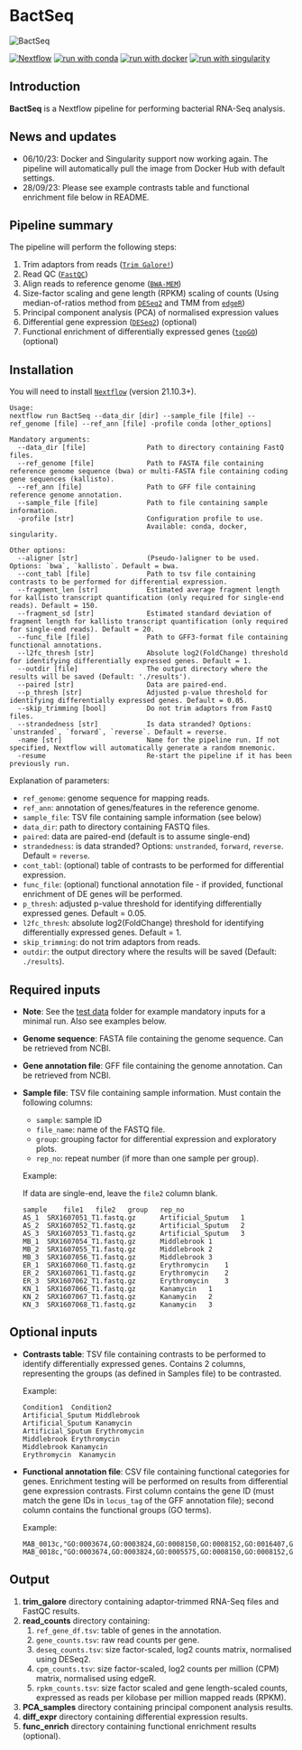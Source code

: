 # BactSeq

![BactSeq](https://github.com/adamd3/BactSeq/actions/workflows/ci.yml/badge.svg)

[![Nextflow](https://img.shields.io/badge/nextflow%20DSL2-%E2%89%A521.10.3-23aa62.svg?labelColor=000000)](https://www.nextflow.io/)
[![run with conda](http://img.shields.io/badge/run%20with-conda-3EB049?labelColor=000000&logo=anaconda)](https://docs.conda.io/en/latest/)
[![run with docker](https://img.shields.io/badge/run%20with-docker-0db7ed?labelColor=000000&logo=docker)](https://www.docker.com/)
[![run with singularity](https://img.shields.io/badge/run%20with-singularity-1d355c.svg?labelColor=000000)](https://sylabs.io/docs/)

## Introduction

**BactSeq** is a Nextflow pipeline for performing bacterial RNA-Seq analysis.

## News and updates

- 06/10/23: Docker and Singularity support now working again. The pipeline will automatically pull the image from Docker Hub with default settings.
- 28/09/23: Please see example contrasts table and functional enrichment file below in README.

## Pipeline summary

The pipeline will perform the following steps:

1. Trim adaptors from reads ([`Trim Galore!`](https://www.bioinformatics.babraham.ac.uk/projects/trim_galore/))
2. Read QC ([`FastQC`](https://www.bioinformatics.babraham.ac.uk/projects/fastqc/))
3. Align reads to reference genome ([`BWA-MEM`](https://github.com/lh3/bwa/))
4. Size-factor scaling and gene length (RPKM) scaling of counts (Using median-of-ratios method from [`DESeq2`](https://bioconductor.org/packages/release/bioc/html/DESeq2.html) and TMM from [`edgeR`](http://bioconductor.org/packages/release/bioc/html/edgeR.html))
5. Principal component analysis (PCA) of normalised expression values
6. Differential gene expression ([`DESeq2`](https://bioconductor.org/packages/release/bioc/html/DESeq2.html)) (optional)
7. Functional enrichment of differentially expressed genes ([`topGO`](https://bioconductor.org/packages/release/bioc/html/topGO.html)) (optional)

## Installation

You will need to install [`Nextflow`](https://www.nextflow.io/) (version 21.10.3+).

```
Usage:
nextflow run BactSeq --data_dir [dir] --sample_file [file] --ref_genome [file] --ref_ann [file] -profile conda [other_options]

Mandatory arguments:
  --data_dir [file]               Path to directory containing FastQ files.
  --ref_genome [file]             Path to FASTA file containing reference genome sequence (bwa) or multi-FASTA file containing coding gene sequences (kallisto).
  --ref_ann [file]                Path to GFF file containing reference genome annotation.
  --sample_file [file]            Path to file containing sample information.
  -profile [str]                  Configuration profile to use.
                                  Available: conda, docker, singularity.

Other options:
  --aligner [str]                 (Pseudo-)aligner to be used. Options: `bwa`, `kallisto`. Default = bwa.
  --cont_tabl [file]              Path to tsv file containing contrasts to be performed for differential expression.
  --fragment_len [str]            Estimated average fragment length for kallisto transcript quantification (only required for single-end reads). Default = 150.
  --fragment_sd [str]             Estimated standard deviation of fragment length for kallisto transcript quantification (only required for single-end reads). Default = 20.
  --func_file [file]              Path to GFF3-format file containing functional annotations.
  --l2fc_thresh [str]             Absolute log2(FoldChange) threshold for identifying differentially expressed genes. Default = 1.
  --outdir [file]                 The output directory where the results will be saved (Default: './results').
  --paired [str]                  Data are paired-end.
  --p_thresh [str]                Adjusted p-value threshold for identifying differentially expressed genes. Default = 0.05.
  --skip_trimming [bool]          Do not trim adaptors from FastQ files.
  --strandedness [str]            Is data stranded? Options: `unstranded`, `forward`, `reverse`. Default = reverse.
  -name [str]                     Name for the pipeline run. If not specified, Nextflow will automatically generate a random mnemonic.
  -resume                         Re-start the pipeline if it has been previously run.
```

Explanation of parameters:

- `ref_genome`: genome sequence for mapping reads.
- `ref_ann`: annotation of genes/features in the reference genome.
- `sample_file`: TSV file containing sample information (see below)
- `data_dir`: path to directory containing FASTQ files.
- `paired`: data are paired-end (default is to assume single-end)
- `strandedness`: is data stranded? Options: `unstranded`, `forward`, `reverse`. Default = `reverse`.
- `cont_tabl`: (optional) table of contrasts to be performed for differential expression.
- `func_file`: (optional) functional annotation file - if provided, functional enrichment of DE genes will be performed.
- `p_thresh`: adjusted p-value threshold for identifying differentially expressed genes. Default = 0.05.
- `l2fc_thresh`: absolute log2(FoldChange) threshold for identifying differentially expressed genes. Default = 1.
- `skip_trimming`: do not trim adaptors from reads.
- `outdir`: the output directory where the results will be saved (Default: `./results`).

## Required inputs

- **Note**: See the [test data](https://github.com/adamd3/BactSeq/tree/main/test_data) folder for example mandatory inputs for a minimal run. Also see examples below.
- **Genome sequence**: FASTA file containing the genome sequence. Can be retrieved from NCBI.
- **Gene annotation file**: GFF file containing the genome annotation. Can be retrieved from NCBI.
- **Sample file**: TSV file containing sample information. Must contain the following columns:

  - `sample`: sample ID
  - `file_name`: name of the FASTQ file.
  - `group`: grouping factor for differential expression and exploratory plots.
  - `rep_no`: repeat number (if more than one sample per group).

  Example:

  If data are single-end, leave the `file2` column blank.

  ```console
  sample	file1   file2	group	rep_no
  AS_1	SRX1607051_T1.fastq.gz	    Artificial_Sputum	1
  AS_2	SRX1607052_T1.fastq.gz	    Artificial_Sputum	2
  AS_3	SRX1607053_T1.fastq.gz	    Artificial_Sputum	3
  MB_1	SRX1607054_T1.fastq.gz	    Middlebrook	1
  MB_2	SRX1607055_T1.fastq.gz	    Middlebrook	2
  MB_3	SRX1607056_T1.fastq.gz	    Middlebrook	3
  ER_1	SRX1607060_T1.fastq.gz	    Erythromycin	1
  ER_2	SRX1607061_T1.fastq.gz	    Erythromycin	2
  ER_3	SRX1607062_T1.fastq.gz	    Erythromycin	3
  KN_1	SRX1607066_T1.fastq.gz	    Kanamycin	1
  KN_2	SRX1607067_T1.fastq.gz	    Kanamycin	2
  KN_3	SRX1607068_T1.fastq.gz	    Kanamycin	3
  ```

## Optional inputs

- **Contrasts table**: TSV file containing contrasts to be performed to identify differentially expressed genes.
  Contains 2 columns, representing the groups (as defined in Samples file) to be contrasted.

  Example:

  ```console
  Condition1  Condition2
  Artificial_Sputum Middlebrook
  Artificial_Sputum Kanamycin
  Artificial_Sputum Erythromycin
  Middlebrook Erythromycin
  Middlebrook Kanamycin
  Erythromycin  Kanamycin
  ```

- **Functional annotation file**: CSV file containing functional categories for genes. Enrichment testing will be performed
  on results from differential gene expression contrasts. First column contains the gene ID (must match the gene IDs in `locus_tag` of the GFF annotation file); second column contains the functional groups (GO terms).

  Example:

  ```console
  MAB_0013c,"GO:0003674,GO:0003824,GO:0008150,GO:0008152,GO:0016407,GO:0016740,GO:0016746,GO:0016747"
  MAB_0018c,"GO:0003674,GO:0003824,GO:0005575,GO:0008150,GO:0008152,GO:0008168,GO:0016020,GO:0016021,GO:0016740,GO:0016741,GO:0031224,GO:0032259,GO:0044425"

  ```

## Output

1. **trim_galore** directory containing adaptor-trimmed RNA-Seq files and FastQC results.
2. **read_counts** directory containing:
   1. `ref_gene_df.tsv`: table of genes in the annotation.
   2. `gene_counts.tsv`: raw read counts per gene.
   3. `deseq_counts.tsv`: size factor-scaled, log2 counts matrix, normalised using DESeq2.
   4. `cpm_counts.tsv`: size factor-scaled, log2 counts per million (CPM) matrix, normalised using edgeR.
   5. `rpkm_counts.tsv`: size factor scaled and gene length-scaled counts, expressed as reads per kilobase per million mapped reads (RPKM).
3. **PCA_samples** directory containing principal component analysis results.
4. **diff_expr** directory containing differential expression results.
5. **func_enrich** directory containing functional enrichment results (optional).
